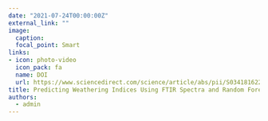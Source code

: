 ```yaml
---
date: "2021-07-24T00:00:00Z"
external_link: ""
image:
  caption: 
  focal_point: Smart
links:
- icon: photo-video
  icon_pack: fa
  name: DOI
  url: https://www.sciencedirect.com/science/article/abs/pii/S0341816221002952?via%3Dihub
title: Predicting Weathering Indices Using FTIR Spectra and Random Forest
authors: 
  - admin
---
```

